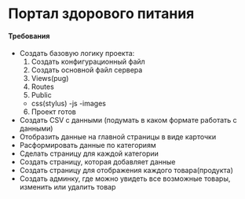 # Портал здорового питания
#### Требования
- Создать базовую логику проекта:
    1. Создать конфигурационный файл
    2. Создать основной файл сервера
    3. Views(pug)
    4. Routes
    5. Public
     - css(stylus)
     -js
     -images
    6. Проект готов
- Создать CSV с данными (подумать в каком формате работать с данными)
- Отобразить данные на главной страницы в виде карточки
- Расформировать данные по категориям
- Сделать страницу для каждой категории
- Создать страницу, которая добавляет данные
- Создать страницу для отображения каждого товара(продукта)
- Создать админку, где можно увидеть все возможные товары, изменить или удалить товар